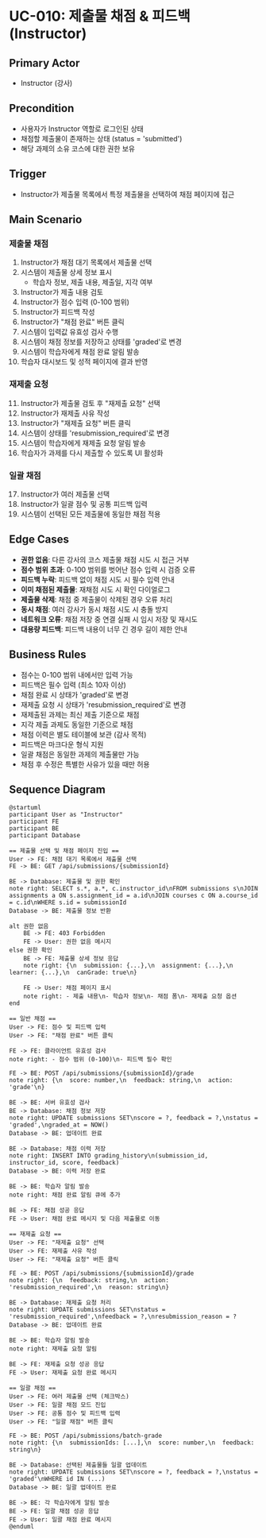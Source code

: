 # UC-010: 제출물 채점 & 피드백 (Instructor)

## Primary Actor
- Instructor (강사)

## Precondition
- 사용자가 Instructor 역할로 로그인된 상태
- 채점할 제출물이 존재하는 상태 (status = 'submitted')
- 해당 과제의 소유 코스에 대한 권한 보유

## Trigger
- Instructor가 제출물 목록에서 특정 제출물을 선택하여 채점 페이지에 접근

## Main Scenario

### 제출물 채점
1. Instructor가 채점 대기 목록에서 제출물 선택
2. 시스템이 제출물 상세 정보 표시
   - 학습자 정보, 제출 내용, 제출일, 지각 여부
3. Instructor가 제출 내용 검토
4. Instructor가 점수 입력 (0-100 범위)
5. Instructor가 피드백 작성
6. Instructor가 "채점 완료" 버튼 클릭
7. 시스템이 입력값 유효성 검사 수행
8. 시스템이 채점 정보를 저장하고 상태를 'graded'로 변경
9. 시스템이 학습자에게 채점 완료 알림 발송
10. 학습자 대시보드 및 성적 페이지에 결과 반영

### 재제출 요청
11. Instructor가 제출물 검토 후 "재제출 요청" 선택
12. Instructor가 재제출 사유 작성
13. Instructor가 "재제출 요청" 버튼 클릭
14. 시스템이 상태를 'resubmission_required'로 변경
15. 시스템이 학습자에게 재제출 요청 알림 발송
16. 학습자가 과제를 다시 제출할 수 있도록 UI 활성화

### 일괄 채점
17. Instructor가 여러 제출물 선택
18. Instructor가 일괄 점수 및 공통 피드백 입력
19. 시스템이 선택된 모든 제출물에 동일한 채점 적용

## Edge Cases

- **권한 없음**: 다른 강사의 코스 제출물 채점 시도 시 접근 거부
- **점수 범위 초과**: 0-100 범위를 벗어난 점수 입력 시 검증 오류
- **피드백 누락**: 피드백 없이 채점 시도 시 필수 입력 안내
- **이미 채점된 제출물**: 재채점 시도 시 확인 다이얼로그
- **제출물 삭제**: 채점 중 제출물이 삭제된 경우 오류 처리
- **동시 채점**: 여러 강사가 동시 채점 시도 시 충돌 방지
- **네트워크 오류**: 채점 저장 중 연결 실패 시 임시 저장 및 재시도
- **대용량 피드백**: 피드백 내용이 너무 긴 경우 길이 제한 안내

## Business Rules

- 점수는 0-100 범위 내에서만 입력 가능
- 피드백은 필수 입력 (최소 10자 이상)
- 채점 완료 시 상태가 'graded'로 변경
- 재제출 요청 시 상태가 'resubmission_required'로 변경
- 재제출된 과제는 최신 제출 기준으로 채점
- 지각 제출 과제도 동일한 기준으로 채점
- 채점 이력은 별도 테이블에 보관 (감사 목적)
- 피드백은 마크다운 형식 지원
- 일괄 채점은 동일한 과제의 제출물만 가능
- 채점 후 수정은 특별한 사유가 있을 때만 허용

## Sequence Diagram

```plantuml
@startuml
participant User as "Instructor"
participant FE
participant BE
participant Database

== 제출물 선택 및 채점 페이지 진입 ==
User -> FE: 채점 대기 목록에서 제출물 선택
FE -> BE: GET /api/submissions/{submissionId}

BE -> Database: 제출물 및 권한 확인
note right: SELECT s.*, a.*, c.instructor_id\nFROM submissions s\nJOIN assignments a ON s.assignment_id = a.id\nJOIN courses c ON a.course_id = c.id\nWHERE s.id = submissionId
Database -> BE: 제출물 정보 반환

alt 권한 없음
    BE -> FE: 403 Forbidden
    FE -> User: 권한 없음 메시지
else 권한 확인
    BE -> FE: 제출물 상세 정보 응답
    note right: {\n  submission: {...},\n  assignment: {...},\n  learner: {...},\n  canGrade: true\n}
    
    FE -> User: 채점 페이지 표시
    note right: - 제출 내용\n- 학습자 정보\n- 채점 폼\n- 재제출 요청 옵션
end

== 일반 채점 ==
User -> FE: 점수 및 피드백 입력
User -> FE: "채점 완료" 버튼 클릭

FE -> FE: 클라이언트 유효성 검사
note right: - 점수 범위 (0-100)\n- 피드백 필수 확인

FE -> BE: POST /api/submissions/{submissionId}/grade
note right: {\n  score: number,\n  feedback: string,\n  action: 'grade'\n}

BE -> BE: 서버 유효성 검사
BE -> Database: 채점 정보 저장
note right: UPDATE submissions SET\nscore = ?, feedback = ?,\nstatus = 'graded',\ngraded_at = NOW()
Database -> BE: 업데이트 완료

BE -> Database: 채점 이력 저장
note right: INSERT INTO grading_history\n(submission_id, instructor_id, score, feedback)
Database -> BE: 이력 저장 완료

BE -> BE: 학습자 알림 발송
note right: 채점 완료 알림 큐에 추가

BE -> FE: 채점 성공 응답
FE -> User: 채점 완료 메시지 및 다음 제출물로 이동

== 재제출 요청 ==
User -> FE: "재제출 요청" 선택
User -> FE: 재제출 사유 작성
User -> FE: "재제출 요청" 버튼 클릭

FE -> BE: POST /api/submissions/{submissionId}/grade
note right: {\n  feedback: string,\n  action: 'resubmission_required',\n  reason: string\n}

BE -> Database: 재제출 요청 처리
note right: UPDATE submissions SET\nstatus = 'resubmission_required',\nfeedback = ?,\nresubmission_reason = ?
Database -> BE: 업데이트 완료

BE -> BE: 학습자 알림 발송
note right: 재제출 요청 알림

BE -> FE: 재제출 요청 성공 응답
FE -> User: 재제출 요청 완료 메시지

== 일괄 채점 ==
User -> FE: 여러 제출물 선택 (체크박스)
User -> FE: 일괄 채점 모드 진입
User -> FE: 공통 점수 및 피드백 입력
User -> FE: "일괄 채점" 버튼 클릭

FE -> BE: POST /api/submissions/batch-grade
note right: {\n  submissionIds: [...],\n  score: number,\n  feedback: string\n}

BE -> Database: 선택된 제출물들 일괄 업데이트
note right: UPDATE submissions SET\nscore = ?, feedback = ?,\nstatus = 'graded'\nWHERE id IN (...)
Database -> BE: 일괄 업데이트 완료

BE -> BE: 각 학습자에게 알림 발송
BE -> FE: 일괄 채점 성공 응답
FE -> User: 일괄 채점 완료 메시지
@enduml
```
